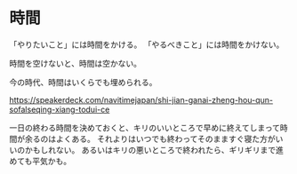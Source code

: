 # 時間

「やりたいこと」には時間をかける。
「やるべきこと」には時間をかけない。

時間を空けないと、時間は空かない。

今の時代、時間はいくらでも埋められる。

https://speakerdeck.com/navitimejapan/shi-jian-ganai-zheng-hou-qun-sofalseqing-xiang-todui-ce

一日の終わる時間を決めておくと、キリのいいところで早めに終えてしまって時間が余るのはよくある。
それよりはいつでも終わってそのまますぐ寝た方がいいのかもしれない。
あるいはキリの悪いところで終われたら、ギリギリまで進めても平気かも。
